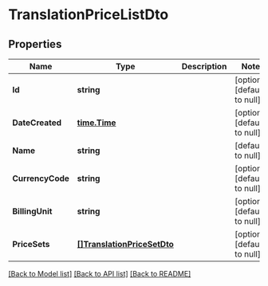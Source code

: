 # TranslationPriceListDto

## Properties
Name | Type | Description | Notes
------------ | ------------- | ------------- | -------------
**Id** | **string** |  | [optional] [default to null]
**DateCreated** | [**time.Time**](time.Time.md) |  | [optional] [default to null]
**Name** | **string** |  | [default to null]
**CurrencyCode** | **string** |  | [optional] [default to null]
**BillingUnit** | **string** |  | [optional] [default to null]
**PriceSets** | [**[]TranslationPriceSetDto**](TranslationPriceSetDto.md) |  | [optional] [default to null]

[[Back to Model list]](../README.md#documentation-for-models) [[Back to API list]](../README.md#documentation-for-api-endpoints) [[Back to README]](../README.md)



